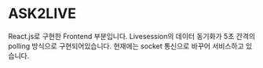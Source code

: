 # ASK2LIVE

React.js로 구현한 Frontend 부분입니다.
Livesession의 데이터 동기화가 5초 간격의 polling 방식으로 구현되어있습니다. 
현재에는 socket 통신으로 바꾸어 서비스하고 있습니다. 
